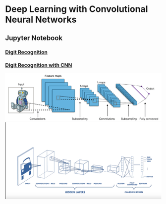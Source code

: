 # Deep Learning with Convolutional Neural Networks

## Jupyter Notebook
### [Digit Recognition](https://github.com/PizzaPat/AI_Presentation_Fall_2017/blob/master/MNIST%20Tensorflow.ipynb)
### [Digit Recognition with CNN](https://github.com/PizzaPat/AI_Presentation_Fall_2017/blob/master/CNN.ipynb)
![CNN3](https://github.com/PizzaPat/AI_Presentation_Fall_2017/blob/master/CNN3.png)
![CNN2](https://github.com/PizzaPat/AI_Presentation_Fall_2017/blob/master/CNN2.png)
